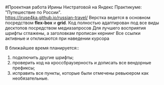 #Проектная работа Ирины Нистратовой на Яндекс Практикуме: "Путешествие по России".  
https://iruse4ka.github.io/russian-travel/
Верстка ведется в основном посредством **flex-box** и **grid**.
Код полностью адаптирован под все виды десктопов посредством медиазапросов
Для лучшего восприятия шрифты сглажены, а заголовкам прописан кернинг
Все ссылки активные и откликаются при наведении курсора

В ближайшее время планируется::
1) подключить другие шрифты;
2) проверить код на кроссбраузерность и дописать все вендорные префиксы;
3) исправить все пункты, которые были отмечены ревьюером как необязательные.
